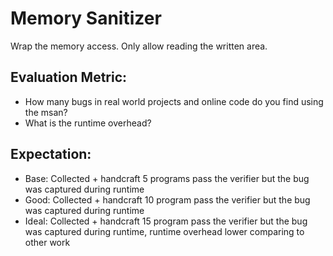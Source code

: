 # Memory Sanitizer

Wrap the memory access. Only allow reading the written area.

## Evaluation Metric:
- How many bugs in real world projects and online code do you find using the msan?
- What is the runtime overhead?

## Expectation:
- Base: Collected + handcraft 5 programs pass the verifier but the bug was captured during runtime
- Good: Collected + handcraft 10 program pass the verifier but the bug was captured during runtime
- Ideal: Collected + handcraft 15 program pass the verifier but the bug was captured during runtime, runtime overhead lower comparing to other work
